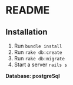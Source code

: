 # README

## Installation
1. Run `bundle install`
2. Run `rake db:create`
3. Run `rake db:migrate`
4. Start a server `rails s`

**Database: postgreSql**
